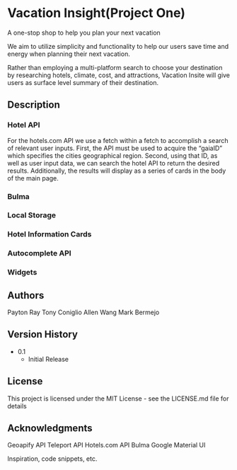 # Vacation Insight(Project One)
A one-stop shop to help you plan your next vacation

We aim to utilize simplicity and functionality to help our users save time and energy when planning their next vacation. 

Rather than employing a multi-platform search to choose your destination by researching hotels, climate, cost, and attractions, Vacation Insite will give users as surface level summary of their destination.

## Description

### Hotel API

For the hotels.com API we use a fetch within a fetch to accomplish a search of relevant user inputs. First, the API must be used to acquire the “gaiaID” which specifies the cities geographical region. Second, using that ID, as well as user input data, we can search the hotel API to return the desired results. Additionally, the results will display as a series of cards in the body of the main page.

### Bulma


### Local Storage


### Hotel Information Cards


### Autocomplete API


### Widgets



## Authors
Payton Ray
Tony Coniglio
Allen Wang
Mark Bermejo

## Version History
* 0.1
    * Initial Release

## License

This project is licensed under the MIT License - see the LICENSE.md file for details

## Acknowledgments
Geoapify API
Teleport API
Hotels.com API
Bulma
Google Material UI

Inspiration, code snippets, etc.
